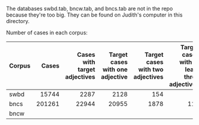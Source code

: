 The databases swbd.tab, bncw.tab, and bncs.tab are not in the repo because they're too big. They can be found on Judith's computer in this directory.

Number of cases in each corpus:

| Corpus | Cases |  Cases with target adjectives | Target cases with one adjective | Target cases with two adjectives | Target cases with at least three adjectives |
| -------|-----:|-----:|-----:|-----:|-----:|
| swbd | 15744 | 2287 | 2128 | 154 | 5 |
| bncs | 201261 | 22944 | 20955 | 1878 | 111 |
| bncw | | | | | | |
